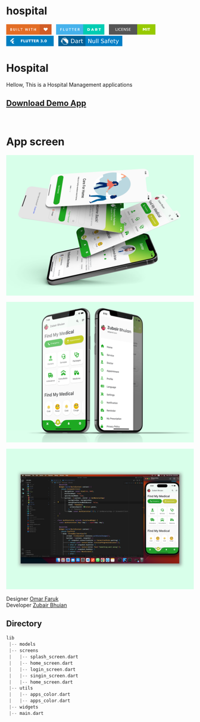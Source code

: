 # hospital

<img src="./assets/gitHub/badges/built-with-love.svg" height="28px"/>&nbsp;&nbsp;
<img src="./assets/gitHub/badges/flutter-dart.svg" height="28px" />&nbsp;&nbsp;
<a href="https://choosealicense.com/licenses/mit/" target="_blank"><img src="./assets/gitHub/badges/license-MIT.svg" height="28px" /></a>&nbsp;&nbsp;
<img src="screenshots/badges/Flutter-3.svg" height="28px" />&nbsp;&nbsp;
<img src="./assets/gitHub/badges/dart-null_safety-blue.svg" height="28px"/>

# Hospital
Hellow, This is a Hospital Management applications </br>
## [Download Demo App](https://bhuianfoodapi.herokuapp.com/download/learnquran)
<br/>


<!-- <img width="200"  src='screenshots/gif/doctor.gif'/> -->
# App screen
<p align="center">
    <img  alt="zubairbhuian's streak" src="./assets/gitHub/2.png"/>
</p>

<p align="center">
    <img  alt="zubairbhuian's streak" src="./assets/gitHub/1.png"/>
</p>

<p align="center">
    <img  alt="zubairbhuian's streak" src="./assets/gitHub/code.png"/>
</p>

Designer [Omar Faruk](https://web.facebook.com/omarfarukuiux) </br>
Developer [Zubair Bhuian](https://web.facebook.com/zubair.bhuian)

## Directory
```dart
lib
 |-- models
 |-- screens
 |   |-- splash_screen.dart 
 |   |-- home_screen.dart 
 |   |-- login_screen.dart 
 |   |-- singin_screen.dart 
 |   |-- home_screen.dart 
 |-- utils
 |   |-- apps_color.dart 
 |   |-- apps_color.dart 
 |-- widgets
 |-- main.dart 

```
